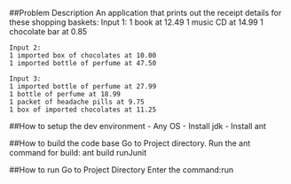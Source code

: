 ##Problem Description
    An application that prints out the receipt details for these shopping baskets:
    Input 1:
    1 book at 12.49
    1 music CD at 14.99
    1 chocolate bar at 0.85
    
    Input 2:
    1 imported box of chocolates at 10.00
    1 imported bottle of perfume at 47.50
    
    Input 3:
    1 imported bottle of perfume at 27.99
    1 bottle of perfume at 18.99
    1 packet of headache pills at 9.75
    1 box of imported chocolates at 11.25

##How to setup the dev environment
    - Any OS
    - Install jdk
    - Install ant

##How to build the code base
    Go to Project directory.
    Run the ant command for build: ant build runJunit
    
##How to run
    Go to Project Directory
    Enter the command:run